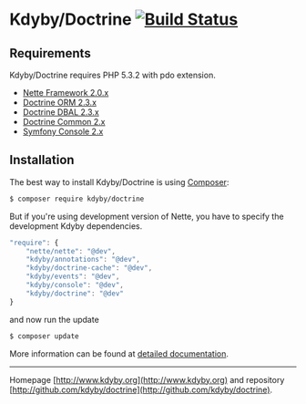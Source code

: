 Kdyby/Doctrine [![Build Status](https://secure.travis-ci.org/Kdyby/Doctrine.png?branch=master)](http://travis-ci.org/Kdyby/Doctrine)
===========================


Requirements
------------

Kdyby/Doctrine requires PHP 5.3.2 with pdo extension.

- [Nette Framework 2.0.x](https://github.com/nette/nette)
- [Doctrine ORM 2.3.x](https://github.com/doctrine/orm)
- [Doctrine DBAL 2.3.x](https://github.com/doctrine/dbal)
- [Doctrine Common 2.x](https://github.com/doctrine/common)
- [Symfony Console 2.x](https://github.com/symfony/console)


Installation
------------

The best way to install Kdyby/Doctrine is using  [Composer](http://getcomposer.org/):

```sh
$ composer require kdyby/doctrine
```

But if you're using development version of Nette, you have to specify the development Kdyby dependencies.

```js
"require": {
	"nette/nette": "@dev",
	"kdyby/annotations": "@dev",
	"kdyby/doctrine-cache": "@dev",
	"kdyby/events": "@dev",
	"kdyby/console": "@dev",
	"kdyby/doctrine": "@dev"
}
```

and now run the update

```sh
$ composer update
```

More information can be found at [detailed documentation](https://github.com/Kdyby/Doctrine/blob/master/docs/en/index.md#installation).


-----

Homepage [http://www.kdyby.org](http://www.kdyby.org) and repository [http://github.com/kdyby/doctrine](http://github.com/kdyby/doctrine).
